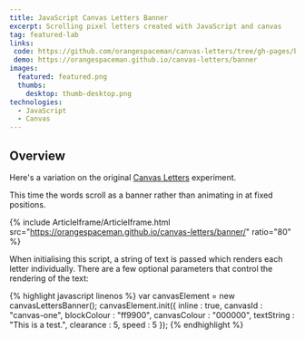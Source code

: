 ```yaml
---
title: JavaScript Canvas Letters Banner
excerpt: Scrolling pixel letters created with JavaScript and canvas
tag: featured-lab
links:
 code: https://github.com/orangespaceman/canvas-letters/tree/gh-pages/banner
 demo: https://orangespaceman.github.io/canvas-letters/banner
images:
  featured: featured.png
  thumbs:
    desktop: thumb-desktop.png
technologies:
  - JavaScript
  - Canvas
---
```


## Overview

Here's a variation on the original  [Canvas Letters](../javascript-canvas-letters) experiment.

This time the words scroll as a banner rather than animating in at fixed positions.

{% include ArticleIframe/ArticleIframe.html src="https://orangespaceman.github.io/canvas-letters/banner/" ratio="80" %}

When initialising this script, a string of text is passed which renders each letter individually. There are a few optional parameters that control the rendering of the text:

{% highlight javascript linenos %}
var canvasElement = new canvasLettersBanner();
canvasElement.init({
    inline : true,
    canvasId : "canvas-one",
    blockColour : "ff9900",
    canvasColour : "000000",
    textString : "This is a test.",
    clearance : 5,
    speed : 5
});
{% endhighlight %}
